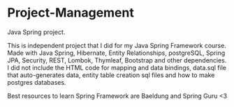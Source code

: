 # Project-Management
Java Spring project. 

This is independent project that I did for my Java Spring Framework course. Made with Java Spring, Hibernate, Entity Relationships, postgreSQL, Spring JPA, Security, REST, Lombok, Thymleaf, Bootstrap and other dependencies. I did not include the HTML code for mapping and data bindings, data.sql file that auto-generates data, entity table creation sql files and how to make postgres databases. 


Best resources to learn Spring Framework are Baeldung and Spring Guru <3 
